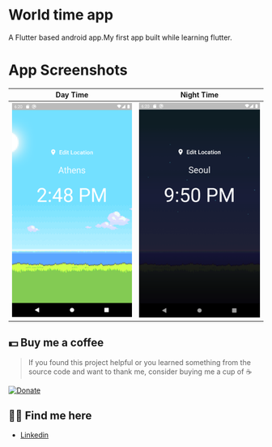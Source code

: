 # World time app 
 A Flutter based android app.My first app built while learning flutter.

# App Screenshots

Day Time              |  Night Time 
:-------------------------:|:-------------------------:
![](https://github.com/cpratik711/flutter_world_time/blob/master/screenshot/1.png)  |  ![](https://github.com/cpratik711/flutter_world_time/blob/master/screenshot/2.png) |


## 💵 Buy me a coffee
> If you found this project helpful or you learned something from the source code and want to thank me, consider buying me a cup of :coffee:

[![Donate](https://img.shields.io/badge/Donate-PayPal-green.svg)](https://www.paypal.me/cpratik7)

## 👦🏼 Find me here
* [Linkedin](https://www.linkedin.com/in/pratikchauhan11)

